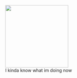 <img src="https://github.com/EthanTheGrate/EthanTheGrate/assets/137196080/70437278-24fb-45cf-9b27-0906d9a4c38c" height="200">
<br>
I kinda know what im doing now
